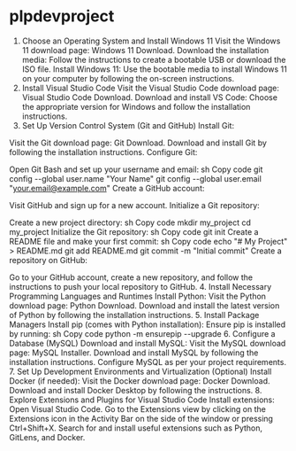 # plpdevproject

1. Choose an Operating System and Install Windows 11
Visit the Windows 11 download page: Windows 11 Download.
Download the installation media: Follow the instructions to create a bootable USB or download the ISO file.
Install Windows 11: Use the bootable media to install Windows 11 on your computer by following the on-screen instructions.
2. Install Visual Studio Code
Visit the Visual Studio Code download page: Visual Studio Code Download.
Download and install VS Code: Choose the appropriate version for Windows and follow the installation instructions.
3. Set Up Version Control System (Git and GitHub)
Install Git:

Visit the Git download page: Git Download.
Download and install Git by following the installation instructions.
Configure Git:

Open Git Bash and set up your username and email:
sh
Copy code
git config --global user.name "Your Name"
git config --global user.email "your.email@example.com"
Create a GitHub account:

Visit GitHub and sign up for a new account.
Initialize a Git repository:

Create a new project directory:
sh
Copy code
mkdir my_project
cd my_project
Initialize the Git repository:
sh
Copy code
git init
Create a README file and make your first commit:
sh
Copy code
echo "# My Project" > README.md
git add README.md
git commit -m "Initial commit"
Create a repository on GitHub:

Go to your GitHub account, create a new repository, and follow the instructions to push your local repository to GitHub.
4. Install Necessary Programming Languages and Runtimes
Install Python:
Visit the Python download page: Python Download.
Download and install the latest version of Python by following the installation instructions.
5. Install Package Managers
Install pip (comes with Python installation):
Ensure pip is installed by running:
sh
Copy code
python -m ensurepip --upgrade
6. Configure a Database (MySQL)
Download and install MySQL:
Visit the MySQL download page: MySQL Installer.
Download and install MySQL by following the installation instructions.
Configure MySQL as per your project requirements.
7. Set Up Development Environments and Virtualization (Optional)
Install Docker (if needed):
Visit the Docker download page: Docker Download.
Download and install Docker Desktop by following the instructions.
8. Explore Extensions and Plugins for Visual Studio Code
Install extensions:
Open Visual Studio Code.
Go to the Extensions view by clicking on the Extensions icon in the Activity Bar on the side of the window or pressing Ctrl+Shift+X.
Search for and install useful extensions such as Python, GitLens, and Docker.
